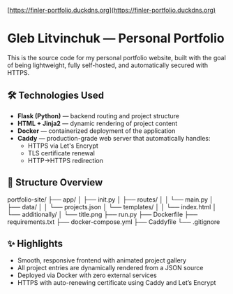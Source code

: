 [https://finler-portfolio.duckdns.org](https://finler-portfolio.duckdns.org)

# Gleb Litvinchuk — Personal Portfolio

This is the source code for my personal portfolio website, built with the goal of being lightweight, fully self-hosted, and automatically secured with HTTPS.

## 🛠️ Technologies Used

- **Flask (Python)** — backend routing and project structure
- **HTML + Jinja2** — dynamic rendering of project content
- **Docker** — containerized deployment of the application
- **Caddy** — production-grade web server that automatically handles:
  - HTTPS via Let's Encrypt
  - TLS certificate renewal
  - HTTP→HTTPS redirection

## 🧱 Structure Overview

portfolio-site/
├── app/
│ ├── init.py
│ ├── routes/
│ │ └── main.py
│ ├── data/
│ │ └── projects.json
│ └── templates/
│ │ └── index.html
│ └── additionally/
│   └── title.png
├── run.py
├── Dockerfile
├── requirements.txt
├── docker-compose.yml
├── Caddyfile
└── .gitignore

## ✨ Highlights

- Smooth, responsive frontend with animated project gallery
- All project entries are dynamically rendered from a JSON source
- Deployed via Docker with zero external services
- HTTPS with auto-renewing certificate using Caddy and Let’s Encrypt
